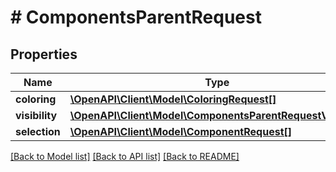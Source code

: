 # # ComponentsParentRequest

## Properties

Name | Type | Description | Notes
------------ | ------------- | ------------- | -------------
**coloring** | [**\OpenAPI\Client\Model\ColoringRequest[]**](ColoringRequest.md) |  | [optional]
**visibility** | [**\OpenAPI\Client\Model\ComponentsParentRequestVisibility**](ComponentsParentRequestVisibility.md) |  | [optional]
**selection** | [**\OpenAPI\Client\Model\ComponentRequest[]**](ComponentRequest.md) |  | [optional]

[[Back to Model list]](../../README.md#models) [[Back to API list]](../../README.md#endpoints) [[Back to README]](../../README.md)
